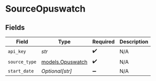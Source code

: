 # SourceOpuswatch


## Fields

| Field                                      | Type                                       | Required                                   | Description                                |
| ------------------------------------------ | ------------------------------------------ | ------------------------------------------ | ------------------------------------------ |
| `api_key`                                  | *str*                                      | :heavy_check_mark:                         | N/A                                        |
| `source_type`                              | [models.Opuswatch](../models/opuswatch.md) | :heavy_check_mark:                         | N/A                                        |
| `start_date`                               | *Optional[str]*                            | :heavy_minus_sign:                         | N/A                                        |